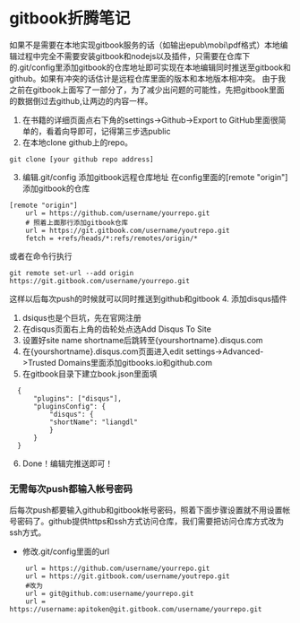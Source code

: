 # gitbook折腾笔记
   如果不是需要在本地实现gitbook服务的话（如输出epub\mobi\pdf格式）本地编辑过程中完全不需要安装gitbook和nodejs以及插件，只需要在仓库下的.git/config里添加gitbook的仓库地址即可实现在本地编辑同时推送至gitbook和github。如果有冲突的话估计是远程仓库里面的版本和本地版本相冲突。
   由于我之前在gitbook上面写了一部分了，为了减少出问题的可能性，先把gitbook里面的数据倒过去github,让两边的内容一样。
1. 在书籍的详细页面点右下角的settings->Github->Export to GitHub里面很简单的，看着向导即可，记得第三步选public
2. 在本地clone github上的repo。

  ``````
  git clone [your github repo address]
  ``````
3. 编辑.git/config 添加gitbook远程仓库地址
在config里面的[remote "origin"]添加gitbook的仓库
``````
[remote "origin"]
    url = https://github.com/username/yourrepo.git
    # 照着上面那行添加gitbook仓库
    url = https://git.gitbook.com/username/youtrepo.git
    fetch = +refs/heads/*:refs/remotes/origin/*
``````

或者在命令行执行

``````
git remote set-url --add origin https://git.gitbook.com/username/yourrepo.git
``````

这样以后每次push的时候就可以同时推送到github和gitbook
4. 添加disqus插件
  1. dsiqus也是个巨坑，先在官网注册
  2. 在disqus页面右上角的齿轮处点选Add Disqus To Site
  3. 设置好site name shortname后跳转至{yourshortname}.disqus.com
  4. 在{yourshortname}.disqus.com页面进入edit settings->Advanced->Trusted Domains里面添加gitbooks.io和github.com
  5. 在gitbook目录下建立book.json里面填

```
  {
      "plugins": ["disqus"],
      "pluginsConfig": {
          "disqus": {
          "shortName": "liangdl"
          }
      }
  }
```
  6. Done！编辑完推送即可！
### 无需每次push都输入帐号密码
后每次push都要输入github和gitbook帐号密码，照着下面步骤设置就不用设置帐号密码了。github提供https和ssh方式访问仓库，我们需要把访问仓库方式改为ssh方式。
* 修改.git/config里面的url
``````
    url = https://github.com/username/yourrepo.git
    url = https://git.gitbook.com/username/youtrepo.git
    #改为
    url = git@github.com:username/yourrepo.git
    url = https://username:apitoken@git.gitbook.com/username/yourrepo.git
``````
